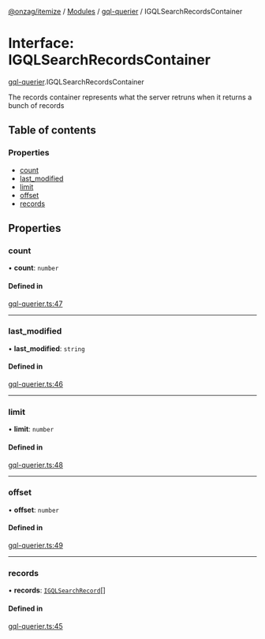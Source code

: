 [@onzag/itemize](../README.md) / [Modules](../modules.md) / [gql-querier](../modules/gql_querier.md) / IGQLSearchRecordsContainer

# Interface: IGQLSearchRecordsContainer

[gql-querier](../modules/gql_querier.md).IGQLSearchRecordsContainer

The records container represents what the server retruns
when it returns a bunch of records

## Table of contents

### Properties

- [count](gql_querier.IGQLSearchRecordsContainer.md#count)
- [last\_modified](gql_querier.IGQLSearchRecordsContainer.md#last_modified)
- [limit](gql_querier.IGQLSearchRecordsContainer.md#limit)
- [offset](gql_querier.IGQLSearchRecordsContainer.md#offset)
- [records](gql_querier.IGQLSearchRecordsContainer.md#records)

## Properties

### count

• **count**: `number`

#### Defined in

[gql-querier.ts:47](https://github.com/onzag/itemize/blob/f2f29986/gql-querier.ts#L47)

___

### last\_modified

• **last\_modified**: `string`

#### Defined in

[gql-querier.ts:46](https://github.com/onzag/itemize/blob/f2f29986/gql-querier.ts#L46)

___

### limit

• **limit**: `number`

#### Defined in

[gql-querier.ts:48](https://github.com/onzag/itemize/blob/f2f29986/gql-querier.ts#L48)

___

### offset

• **offset**: `number`

#### Defined in

[gql-querier.ts:49](https://github.com/onzag/itemize/blob/f2f29986/gql-querier.ts#L49)

___

### records

• **records**: [`IGQLSearchRecord`](gql_querier.IGQLSearchRecord.md)[]

#### Defined in

[gql-querier.ts:45](https://github.com/onzag/itemize/blob/f2f29986/gql-querier.ts#L45)
